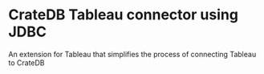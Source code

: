 # CrateDB Tableau connector using JDBC

An extension for Tableau that simplifies the process of connecting Tableau to CrateDB
